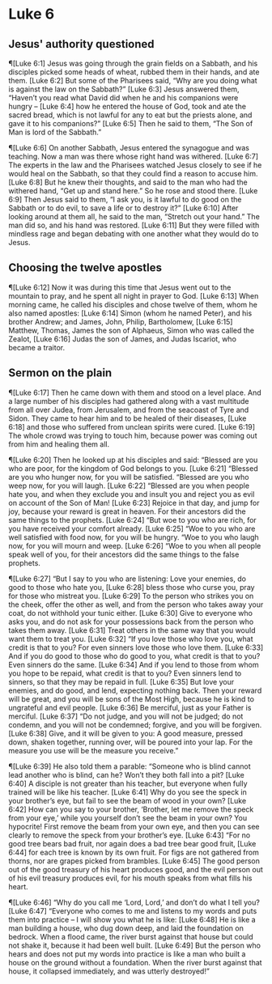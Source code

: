# Luke 6

## Jesus' authority questioned
¶[Luke 6:1] Jesus was going through the grain fields on a Sabbath, and his disciples picked some heads of wheat, rubbed them in their hands, and ate them.
[Luke 6:2] But some of the Pharisees said, “Why are you doing what is against the law on the Sabbath?”
[Luke 6:3] Jesus answered them, “Haven’t you read what David did when he and his companions were hungry –
[Luke 6:4] how he entered the house of God, took and ate the sacred bread, which is not lawful for any to eat but the priests alone, and gave it to his companions?”
[Luke 6:5] Then he said to them, “The Son of Man is lord of the Sabbath.”

¶[Luke 6:6] On another Sabbath, Jesus entered the synagogue and was teaching. Now a man was there whose right hand was withered.
[Luke 6:7] The experts in the law and the Pharisees watched Jesus closely to see if he would heal on the Sabbath, so that they could find a reason to accuse him.
[Luke 6:8] But he knew their thoughts, and said to the man who had the withered hand, “Get up and stand here.” So he rose and stood there.
[Luke 6:9] Then Jesus said to them, “I ask you, is it lawful to do good on the Sabbath or to do evil, to save a life or to destroy it?”
[Luke 6:10] After looking around at them all, he said to the man, “Stretch out your hand.” The man did so, and his hand was restored.
[Luke 6:11] But they were filled with mindless rage and began debating with one another what they would do to Jesus.

## Choosing the twelve apostles
¶[Luke 6:12] Now it was during this time that Jesus went out to the mountain to pray, and he spent all night in prayer to God.
[Luke 6:13] When morning came, he called his disciples and chose twelve of them, whom he also named apostles:
[Luke 6:14] Simon (whom he named Peter), and his brother Andrew; and James, John, Philip, Bartholomew,
[Luke 6:15] Matthew, Thomas, James the son of Alphaeus, Simon who was called the Zealot,
[Luke 6:16] Judas the son of James, and Judas Iscariot, who became a traitor.

## Sermon on the plain
¶[Luke 6:17] Then he came down with them and stood on a level place. And a large number of his disciples had gathered along with a vast multitude from all over Judea, from Jerusalem, and from the seacoast of Tyre and Sidon. They came to hear him and to be healed of their diseases,
[Luke 6:18] and those who suffered from unclean spirits were cured.
[Luke 6:19] The whole crowd was trying to touch him, because power was coming out from him and healing them all.

¶[Luke 6:20] Then he looked up at his disciples and said: “Blessed are you who are poor, for the kingdom of God belongs to you.
[Luke 6:21] “Blessed are you who hunger now, for you will be satisfied. “Blessed are you who weep now, for you will laugh.
[Luke 6:22] “Blessed are you when people hate you, and when they exclude you and insult you and reject you as evil on account of the Son of Man!
[Luke 6:23] Rejoice in that day, and jump for joy, because your reward is great in heaven. For their ancestors did the same things to the prophets.
[Luke 6:24] “But woe to you who are rich, for you have received your comfort already.
[Luke 6:25] “Woe to you who are well satisfied with food now, for you will be hungry. “Woe to you who laugh now, for you will mourn and weep.
[Luke 6:26] “Woe to you when all people speak well of you, for their ancestors did the same things to the false prophets.

¶[Luke 6:27] “But I say to you who are listening: Love your enemies, do good to those who hate you,
[Luke 6:28] bless those who curse you, pray for those who mistreat you.
[Luke 6:29] To the person who strikes you on the cheek, offer the other as well, and from the person who takes away your coat, do not withhold your tunic either.
[Luke 6:30] Give to everyone who asks you, and do not ask for your possessions back from the person who takes them away.
[Luke 6:31] Treat others in the same way that you would want them to treat you.
[Luke 6:32] “If you love those who love you, what credit is that to you? For even sinners love those who love them.
[Luke 6:33] And if you do good to those who do good to you, what credit is that to you? Even sinners do the same.
[Luke 6:34] And if you lend to those from whom you hope to be repaid, what credit is that to you? Even sinners lend to sinners, so that they may be repaid in full.
[Luke 6:35] But love your enemies, and do good, and lend, expecting nothing back. Then your reward will be great, and you will be sons of the Most High, because he is kind to ungrateful and evil people.
[Luke 6:36] Be merciful, just as your Father is merciful.
[Luke 6:37] “Do not judge, and you will not be judged; do not condemn, and you will not be condemned; forgive, and you will be forgiven.
[Luke 6:38] Give, and it will be given to you: A good measure, pressed down, shaken together, running over, will be poured into your lap. For the measure you use will be the measure you receive.”

¶[Luke 6:39] He also told them a parable: “Someone who is blind cannot lead another who is blind, can he? Won’t they both fall into a pit?
[Luke 6:40] A disciple is not greater than his teacher, but everyone when fully trained will be like his teacher.
[Luke 6:41] Why do you see the speck in your brother’s eye, but fail to see the beam of wood in your own?
[Luke 6:42] How can you say to your brother, ‘Brother, let me remove the speck from your eye,’ while you yourself don’t see the beam in your own? You hypocrite! First remove the beam from your own eye, and then you can see clearly to remove the speck from your brother’s eye.
[Luke 6:43] “For no good tree bears bad fruit, nor again does a bad tree bear good fruit,
[Luke 6:44] for each tree is known by its own fruit. For figs are not gathered from thorns, nor are grapes picked from brambles.
[Luke 6:45] The good person out of the good treasury of his heart produces good, and the evil person out of his evil treasury produces evil, for his mouth speaks from what fills his heart.

¶[Luke 6:46] “Why do you call me ‘Lord, Lord,’ and don’t do what I tell you?
[Luke 6:47] “Everyone who comes to me and listens to my words and puts them into practice – I will show you what he is like:
[Luke 6:48] He is like a man building a house, who dug down deep, and laid the foundation on bedrock. When a flood came, the river burst against that house but could not shake it, because it had been well built.
[Luke 6:49] But the person who hears and does not put my words into practice is like a man who built a house on the ground without a foundation. When the river burst against that house, it collapsed immediately, and was utterly destroyed!”
